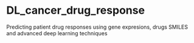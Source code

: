 # DL_cancer_drug_response
Predicting patient drug responses using gene expresions, drugs SMILES and advanced deep learning techniques
